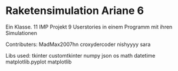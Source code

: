 # Raketensimulation Ariane 6
Ein Klasse. 11 IMP Projekt
9 Userstories in einem Programm mit ihren Simulationen

Contributers:
MadMax2007hn
croxydercoder
nishyyyy
sara

Libs used:
tkinter
customtkinter
numpy
json
os
math
datetime
matplotlib.pyplot
matplotlib
